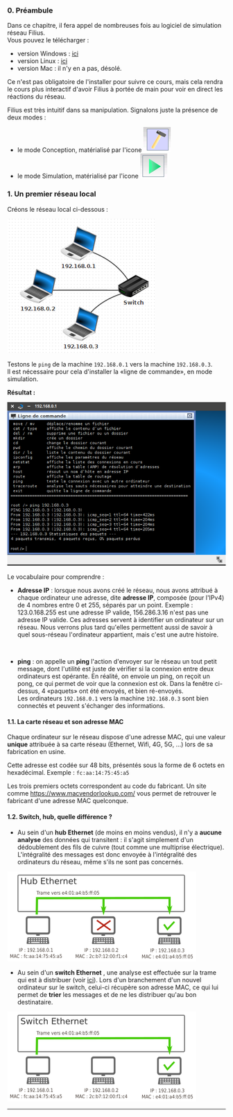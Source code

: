### 0. Préambule

Dans ce chapitre, il fera appel de nombreuses fois au logiciel de simulation réseau Filius.  
Vous pouvez le télécharger :
- version Windows : [ici](https://www.lernsoftware-filius.de/downloads/Setup/Filius-Setup-1.9.0.exe)
- version Linux : [ici](https://www.lernsoftware-filius.de/downloads/Setup/filius_1.9.0_all.deb)
- version Mac : il n'y en a pas, désolé.

Ce n'est pas obligatoire de l'installer pour suivre ce cours, mais cela rendra le cours plus interactif d'avoir Filius à portée de main pour voir en direct les réactions du réseau.

Filius est très intuitif dans sa manipulation. Signalons juste la présence de deux modes : 
- le mode Conception, matérialisé par l'icone ![](data/conception.png) 
- le mode Simulation, matérialisé par l'icone ![](data/simulation.png) 

### 1. Un premier réseau local

Créons le réseau local ci-dessous :

![](data/f1.png)

Testons le ```ping``` de la machine ```192.168.0.1```  vers la machine ```192.168.0.3```.  
Il est nécessaire pour cela d'installer la «ligne de commande», en mode simulation.

**Résultat :**

![](data/ping1.png)

Le vocabulaire pour comprendre :

- **Adresse IP** : lorsque nous avons créé le réseau, nous avons attribué à chaque ordinateur une adresse, dite **adresse IP**, composée (pour l'IPv4)
de 4 nombres entre 0 et 255, séparés par un point. Exemple : 123.0.168.255 est une adresse IP valide, 156.286.3.16 n'est pas une adresse IP valide.
Ces adresses servent à identifier un ordinateur sur un réseau. Nous verrons plus tard qu'elles permettent aussi de savoir à quel sous-réseau l'ordinateur appartient, mais c'est une autre histoire. 

<br>

- **ping** : on appelle un **ping** l'action d'envoyer sur le réseau un tout petit message, dont l'utilité est juste de vérifier si la connexion entre deux ordinateurs est opérante. En réalité, on envoie un ping, on reçoit un pong, ce qui permet de voir que la connexion est ok. Dans la fenêtre ci-dessus, 4 «paquets» ont été envoyés, et bien ré-envoyés.  
Les ordinateurs ```192.168.0.1```  vers la machine ```192.168.0.3``` sont bien connectés et peuvent s'échanger des informations.

#### 1.1. La carte réseau et son adresse MAC
Chaque ordinateur sur le réseau dispose d'une adresse MAC, qui une valeur **unique** attribuée à sa carte réseau (Ethernet, Wifi, 4G, 5G, ...) lors de sa fabrication en usine.

Cette adresse est codée sur 48 bits, présentés sous la forme de 6 octets en hexadécimal. Exemple : ```fc:aa:14:75:45:a5```

Les trois premiers octets correspondent au code du fabricant.
Un site comme https://www.macvendorlookup.com/ vous permet de retrouver le fabricant d'une adresse MAC quelconque.

#### 1.2. Switch, hub, quelle différence ?

- Au sein d'un **hub Ethernet** (de moins en moins vendus), il n'y a **aucune analyse** des données qui transitent : il s'agit simplement d'un dédoublement des fils de cuivre (tout comme une multiprise électrique). L'intégralité des messages est donc envoyée à l'intégralité des ordinateurs du réseau, même s'ils ne sont pas concernés.

![](data/hub.png)

- Au sein d'un **switch Ethernet** , une analyse est effectuée sur la trame qui est à distribuer (voir [ici](https://github.com/glassus/nsi/blob/master/Premiere/Theme04_Architecture_materielle/04_Protocoles_de_communication.md)). Lors d'un branchement d'un nouvel ordinateur sur le switch, celui-ci récupère son adresse MAC, ce qui lui permet de **trier** les messages et de ne les distribuer qu'au bon destinataire.

![](data/switch.png)

----
